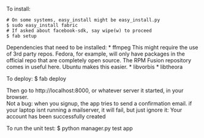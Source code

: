 To install:

    # On some systems, easy_install might be easy_install.py
    $ sudo easy_install fabric 
    # If asked about facebook-sdk, say wipe(w) to proceed
    $ fab setup

Dependencies that need to be installed:
    * ffmpeg
      This might require the use of 3rd party repos. Fedora, for example, will
      only have packages in the official repo that are completely open source.
      The RPM Fusion repository comes in useful here. Ubuntu makes this easier.
    * libvorbis
    * libtheora

To deploy:
    $ fab deploy

Then go to http://localhost:8000, or whatever server it started, in your 
browser.	
Not a bug: when you signup, the app tries to send a confirmation email.
if your laptop isnt running a mailserver, it will fail, but just ignore it:
Your account has been successfully created

To run the unit test:
    $ python manager.py test app
